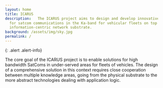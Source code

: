 ```yaml
---
layout: home
title: ICARUS
description:   The ICARUS project aims to design and develop innovative network solutions
  for satcom communications in the Ka-band for vehicular fleets on top of an
  information-centric network substrate.
background: /assets/img/sky.jpg
permalink: /
---
```


{: .alert .alert-info}

The core goal of the ICARUS project
is to enable solutions for high bandwidth SatComs in under-served areas for
fleets of vehicles. The design of a comprehensive solution in this context
requires close cooperation between multiple knowledge areas, going from the
physical substrate to the more abstract technologies dealing with application
logic. 